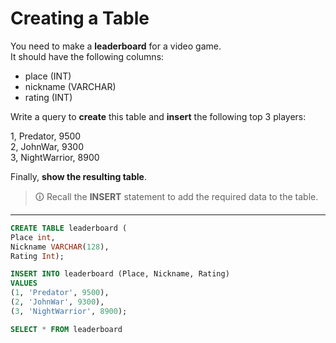 # Creating a Table
You need to make a **leaderboard** for a video game.  
It should have the following columns:  

- place (INT)  
- nickname (VARCHAR)  
- rating (INT)  
  
Write a query to **create** this table and **insert** the following top 3 players:  

1, Predator, 9500  
2, JohnWar, 9300  
3, NightWarrior, 8900  
  
Finally, **show the resulting table**.

>🛈 Recall the **INSERT** statement to add the required data to the table.

---

```sql
CREATE TABLE leaderboard (
Place int,
Nickname VARCHAR(128),
Rating Int);

INSERT INTO leaderboard (Place, Nickname, Rating)
VALUES
(1, 'Predator', 9500),
(2, 'JohnWar', 9300),
(3, 'NightWarrior', 8900);

SELECT * FROM leaderboard
```